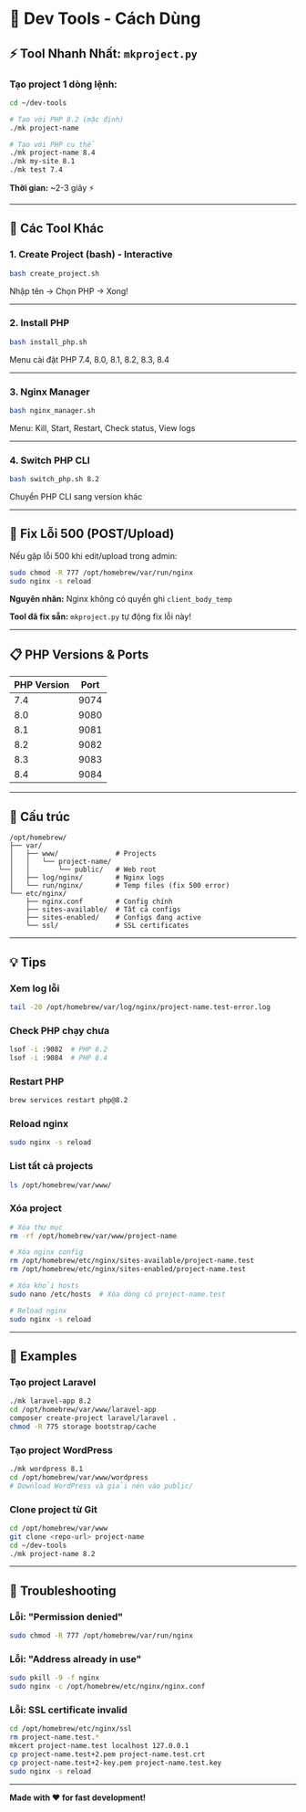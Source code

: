 # 🚀 Dev Tools - Cách Dùng

## ⚡ Tool Nhanh Nhất: `mkproject.py`

### Tạo project 1 dòng lệnh:

```bash
cd ~/dev-tools

# Tạo với PHP 8.2 (mặc định)
./mk project-name

# Tạo với PHP cụ thể
./mk project-name 8.4
./mk my-site 8.1
./mk test 7.4
```

**Thời gian:** ~2-3 giây ⚡

---

## 📝 Các Tool Khác

### 1. Create Project (bash) - Interactive

```bash
bash create_project.sh
```

Nhập tên → Chọn PHP → Xong!

---

### 2. Install PHP

```bash
bash install_php.sh
```

Menu cài đặt PHP 7.4, 8.0, 8.1, 8.2, 8.3, 8.4

---

### 3. Nginx Manager

```bash
bash nginx_manager.sh
```

Menu: Kill, Start, Restart, Check status, View logs

---

### 4. Switch PHP CLI

```bash
bash switch_php.sh 8.2
```

Chuyển PHP CLI sang version khác

---

## 🐛 Fix Lỗi 500 (POST/Upload)

Nếu gặp lỗi 500 khi edit/upload trong admin:

```bash
sudo chmod -R 777 /opt/homebrew/var/run/nginx
sudo nginx -s reload
```

**Nguyên nhân:** Nginx không có quyền ghi `client_body_temp`

**Tool đã fix sẵn:** `mkproject.py` tự động fix lỗi này!

---

## 📋 PHP Versions & Ports

| PHP Version | Port |
|-------------|------|
| 7.4 | 9074 |
| 8.0 | 9080 |
| 8.1 | 9081 |
| 8.2 | 9082 |
| 8.3 | 9083 |
| 8.4 | 9084 |

---

## 📁 Cấu trúc

```
/opt/homebrew/
├── var/
│   ├── www/              # Projects
│   │   └── project-name/
│   │       └── public/   # Web root
│   ├── log/nginx/        # Nginx logs
│   └── run/nginx/        # Temp files (fix 500 error)
└── etc/nginx/
    ├── nginx.conf        # Config chính
    ├── sites-available/  # Tất cả configs
    ├── sites-enabled/    # Configs đang active
    └── ssl/              # SSL certificates
```

---

## 💡 Tips

### Xem log lỗi

```bash
tail -20 /opt/homebrew/var/log/nginx/project-name.test-error.log
```

### Check PHP chạy chưa

```bash
lsof -i :9082  # PHP 8.2
lsof -i :9084  # PHP 8.4
```

### Restart PHP

```bash
brew services restart php@8.2
```

### Reload nginx

```bash
sudo nginx -s reload
```

### List tất cả projects

```bash
ls /opt/homebrew/var/www/
```

### Xóa project

```bash
# Xóa thư mục
rm -rf /opt/homebrew/var/www/project-name

# Xóa nginx config
rm /opt/homebrew/etc/nginx/sites-available/project-name.test
rm /opt/homebrew/etc/nginx/sites-enabled/project-name.test

# Xóa khỏi hosts
sudo nano /etc/hosts  # Xóa dòng có project-name.test

# Reload nginx
sudo nginx -s reload
```

---

## 🎯 Examples

### Tạo project Laravel

```bash
./mk laravel-app 8.2
cd /opt/homebrew/var/www/laravel-app
composer create-project laravel/laravel .
chmod -R 775 storage bootstrap/cache
```

### Tạo project WordPress

```bash
./mk wordpress 8.1
cd /opt/homebrew/var/www/wordpress
# Download WordPress và giải nén vào public/
```

### Clone project từ Git

```bash
cd /opt/homebrew/var/www
git clone <repo-url> project-name
cd ~/dev-tools
./mk project-name 8.2
```

---

## 🚨 Troubleshooting

### Lỗi: "Permission denied"

```bash
sudo chmod -R 777 /opt/homebrew/var/run/nginx
```

### Lỗi: "Address already in use"

```bash
sudo pkill -9 -f nginx
sudo nginx -c /opt/homebrew/etc/nginx/nginx.conf
```

### Lỗi: SSL certificate invalid

```bash
cd /opt/homebrew/etc/nginx/ssl
rm project-name.test.*
mkcert project-name.test localhost 127.0.0.1
cp project-name.test+2.pem project-name.test.crt
cp project-name.test+2-key.pem project-name.test.key
sudo nginx -s reload
```

---

**Made with ❤️ for fast development!**

